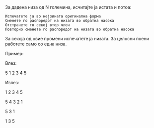 За дадена низа од N големина, исчитајте ја истата и потоа:

    Испечатете ја во нејзината оригинална форма
    Сменете го распоредот на низата во обратна насока
    Отстранете го секој втор член
    Повторно сменете го распоредот на низата во обратна насока

За секоја од овие промени испечатете ја низата. За целосни поени работете само со една низа.

Пример:

Влез:

5 1 2 3 4 5

Излез:

1 2 3 4 5

5 4 3 2 1

5 3 1

1 3 5